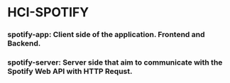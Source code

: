# HCI-SPOTIFY

### **spotify-app**: Client side of the application. Frontend and Backend.
### **spotify-server**: Server side that aim to communicate with the Spotify Web API with HTTP Requst.
